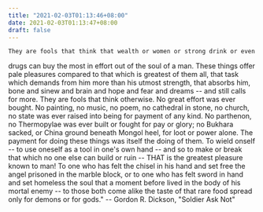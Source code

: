 ```yaml
---
title: "2021-02-03T01:13:46+08:00"
date: 2021-02-03T01:13:47+08:00
draft: false
---
```


	They are fools that think that wealth or women or strong drink or even
drugs can buy the most in effort out of the soul of a man.  These things offer
pale pleasures compared to that which is greatest of them all, that task which
demands from him more than his utmost strength, that absorbs him, bone and
sinew and brain and hope and fear and dreams -- and still calls for more.
	They are fools that think otherwise.  No great effort was ever bought.
No painting, no music, no poem, no cathedral in stone, no church, no state was
ever raised into being for payment of any kind.  No parthenon, no Thermopylae
was ever built or fought for pay or glory; no Bukhara sacked, or China ground
beneath Mongol heel, for loot or power alone.  The payment for doing these
things was itself the doing of them.
	To wield onself -- to use oneself as a tool in one's own hand -- and
so to make or break that which no one else can build or ruin -- THAT is the
greatest pleasure known to man!  To one who has felt the chisel in his hand
and set free the angel prisoned in the marble block, or to one who has felt
sword in hand and set homeless the soul that a moment before lived in the body
of his mortal enemy -- to those both come alike the taste of that rare food
spread only for demons or for gods."
		-- Gordon R. Dickson, "Soldier Ask Not"
